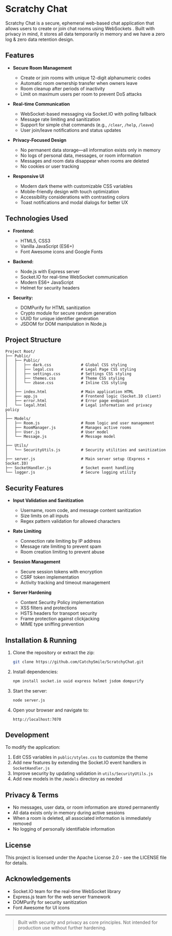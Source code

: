 # Scratchy Chat

Scratchy Chat is a secure, ephemeral web-based chat application that allows users to create or join chat rooms using WebSockets . Built with privacy in mind, it stores all data temporarily in memory and we have a zero log & zero data retention design.
## Features

- **Secure Room Management**
  - Create or join rooms with unique 12-digit alphanumeric codes
  - Automatic room ownership transfer when owners leave
  - Room cleanup after periods of inactivity
  - Limit on maximum users per room to prevent DoS attacks

- **Real-time Communication**
  - WebSocket-based messaging via Socket.IO with polling fallback
  - Message rate limiting and sanitization
  - Support for simple chat commands (e.g., `/clear`, `/help`, `/leave`)
  - User join/leave notifications and status updates

- **Privacy-Focused Design**
  - No permanent data storage—all information exists only in memory
  - No logs of personal data, messages, or room information
  - Messages and room data disappear when rooms are deleted
  - No cookies or user tracking

- **Responsive UI**
  - Modern dark theme with customizable CSS variables
  - Mobile-friendly design with touch optimization
  - Accessibility considerations with contrasting colors
  - Toast notifications and modal dialogs for better UX

## Technologies Used

- **Frontend:**
  - HTML5, CSS3
  - Vanilla JavaScript (ES6+)
  - Font Awesome icons and Google Fonts

- **Backend:**
  - Node.js with Express server
  - Socket.IO for real-time WebSocket communication
  - Modern ES6+ JavaScript
  - Helmet for security headers

- **Security:**
  - DOMPurify for HTML sanitization
  - Crypto module for secure random generation
  - UUID for unique identifier generation
  - JSDOM for DOM manipulation in Node.js

## Project Structure

```
Project Root/
├── Public/
│   ├── Public/
│   │   ├── dark.css             # Global CSS styling
│   │   ├── legal.css            # Legal Page CSS styling
│   │   ├── settings.css         # Settings CSS styling
│   │   ├── themes.css           # Theme CSS styling
│   │   └── zbase.css            # Inline CSS styling
│   │ 
│   ├── index.html               # Main application HTML
│   ├── app.js                   # Frontend logic (Socket.IO client)
│   ├── error.html               # Error page endpoint
│   └── legal.html               # Legal information and privacy policy
│
├── Models/
│   ├── Room.js                  # Room logic and user management
│   ├── RoomManager.js           # Manages active rooms
│   ├── User.js                  # User model
│   └── Message.js               # Message model
│
├── Utils/
│   └── SecurityUtils.js         # Security utilities and sanitization
│
├── server.js                    # Main server setup (Express + Socket.IO)
├── SocketHandler.js             # Socket event handling
└── logger.js                    # Secure logging utility
```

## Security Features

- **Input Validation and Sanitization**
  - Username, room code, and message content sanitization
  - Size limits on all inputs
  - Regex pattern validation for allowed characters

- **Rate Limiting**
  - Connection rate limiting by IP address
  - Message rate limiting to prevent spam
  - Room creation limiting to prevent abuse

- **Session Management**
  - Secure session tokens with encryption
  - CSRF token implementation
  - Activity tracking and timeout management

- **Server Hardening**
  - Content Security Policy implementation
  - XSS filters and protections
  - HSTS headers for transport security
  - Frame protection against clickjacking
  - MIME type sniffing prevention

## Installation & Running

1. Clone the repository or extract the zip:
    ```bash
    git clone https://github.com/CatchySmile/ScratchyChat.git
    ```

2. Install dependencies:
    ```bash
    npm install socket.io uuid express helmet jsdom dompurify
    ```

3. Start the server:
    ```bash
    node server.js
    ```

4. Open your browser and navigate to:
    ```
    http://localhost:7070
    ```

## Development

To modify the application:

1. Edit CSS variables in `public/styles.css` to customize the theme
2. Add new features by extending the Socket.IO event handlers in `SocketHandler.js`
3. Improve security by updating validation in `utils/SecurityUtils.js`
4. Add new models in the `/models` directory as needed

## Privacy & Terms

- No messages, user data, or room information are stored permanently
- All data exists only in memory during active sessions
- When a room is deleted, all associated information is immediately removed
- No logging of personally identifiable information

## License

This project is licensed under the Apache License 2.0 - see the LICENSE file for details.

## Acknowledgements

- Socket.IO team for the real-time WebSocket library
- Express.js team for the web server framework
- DOMPurify for security sanitization
- Font Awesome for UI icons

---

> Built with security and privacy as core principles. Not intended for production use without further hardening.
